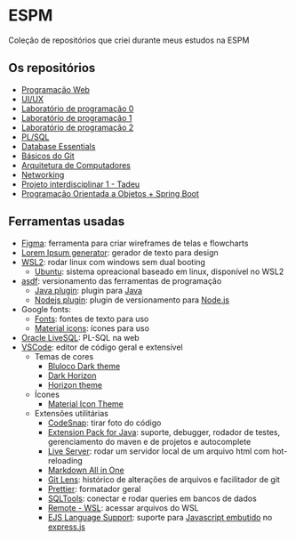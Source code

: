 # ESPM

Coleção de repositórios que criei durante meus estudos na ESPM

## Os repositórios

- [Programação Web](https://github.com/ryguigas0/web-programming-espm)
- [UI/UX](https://github.com/ryguigas0/ui-ux-espm)
- [Laboratório de programação 0](https://github.com/ryguigas0/code-lab0-espm)
- [Laboratório de programação 1](https://github.com/ryguigas0/code-lab1-espm)
- [Laboratório de programação 2](https://github.com/ryguigas0/code-lab2-espm)
- [PL/SQL](https://github.com/ryguigas0/pl-sql-espm)
- [Database Essentials](https://github.com/ryguigas0/db-essentials-espm)
- [Básicos do Git](https://github.com/ryguigas0/git-basics-espm)
- [Arquitetura de Computadores](https://github.com/ryguigas0/arq-comp-espm)
- [Networking](https://github.com/ryguigas0/networking-espm)
- [Projeto interdisciplinar 1 - Tadeu](https://github.com/ryguigas0/tadeu)
- [Programação Orientada a Objetos + Spring Boot](https://github.com/ryguigas0/object-oriented-programming-espm)

## Ferramentas usadas

- [Figma](https://www.figma.com/): ferramenta para criar wireframes de telas e
  flowcharts
- [Lorem Ipsum generator](https://loremipsum.io/generator/): gerador de texto
  para design
- [WSL2](https://docs.microsoft.com/pt-br/windows/wsl/about): rodar linux com
  windows sem dual booting
  - [Ubuntu](https://ubuntu.com/): sistema opreacional baseado em linux,
    disponível no WSL2
- [asdf](https://asdf-vm.com/): versionamento das ferramentas de programação
  - [Java plugin](https://github.com/halcyon/asdf-java): plugin para
    [Java](https://www.java.com/)
  - [Nodejs plugin](https://github.com/asdf-vm/asdf-nodejs): plugin de
    versionamento para [Node.js](https://nodejs.org/)
- Google fonts:
  - [Fonts](https://fonts.google.com/): fontes de texto para uso
  - [Material icons](https://fonts.google.com/icons): ícones para uso
- [Oracle LiveSQL](https://livesql.oracle.com/): PL-SQL na web
- [VSCode](https://code.visualstudio.com/): editor de código geral e extensível
  - Temas de cores
    - [Bluloco Dark theme](https://marketplace.visualstudio.com/items?itemName=uloco.theme-bluloco-dark)
    - [Dark Horizon](https://marketplace.visualstudio.com/items?itemName=mcagampan.dark-horizon)
    - [Horizon theme](https://marketplace.visualstudio.com/items?itemName=alexandernanberg.horizon-theme-vscode)
  - Ícones
    - [Material Icon Theme](https://marketplace.visualstudio.com/items?itemName=PKief.material-icon-theme)
  - Extensões utilitárias
    - [CodeSnap](https://marketplace.visualstudio.com/items?itemName=adpyke.codesnap):
      tirar foto do código
    - [Extension Pack for Java](https://marketplace.visualstudio.com/items?itemName=vscjava.vscode-java-pack):
      suporte, debugger, rodador de testes, gerenciamento do maven e de projetos
      e autocomplete
    - [Live Server](https://marketplace.visualstudio.com/items?itemName=ritwickdey.LiveServer):
      rodar um servidor local de um arquivo html com hot-reloading
    - [Markdown All in One](https://marketplace.visualstudio.com/items?itemName=yzhang.markdown-all-in-one)
    - [Git Lens](https://marketplace.visualstudio.com/items?itemName=eamodio.gitlens):
      histórico de alterações de arquivos e facilitador de git
    - [Prettier](https://marketplace.visualstudio.com/items?itemName=esbenp.prettier-vscode):
      formatador geral
    - [SQLTools](https://marketplace.visualstudio.com/items?itemName=mtxr.sqltools):
      conectar e rodar queries em bancos de dados
    - [Remote - WSL](https://marketplace.visualstudio.com/items?itemName=ms-vscode-remote.remote-wsl):
      acessar arquivos do WSL
    - [EJS Language Support](https://marketplace.visualstudio.com/items?itemName=DigitalBrainstem.javascript-ejs-support):
      suporte para [Javascript embutido](https://ejs.co/) no
      [express.js](https://expressjs.com/)
